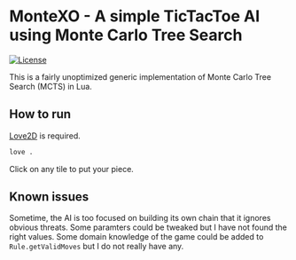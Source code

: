 # MonteXO - A simple TicTacToe AI using Monte Carlo Tree Search

[![License](https://img.shields.io/badge/license-BSD-blue.svg)](LICENSE)

This is a fairly unoptimized generic implementation of Monte Carlo Tree Search (MCTS) in Lua.

## How to run

[Love2D](https://love2d.org/) is required.

```sh
love .
```

Click on any tile to put your piece.

## Known issues

Sometime, the AI is too focused on building its own chain that it ignores obvious threats.
Some paramters could be tweaked but I have not found the right values.
Some domain knowledge of the game could be added to `Rule.getValidMoves` but I do not really have any.
